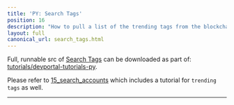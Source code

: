 ```yaml
---
title: 'PY: Search Tags'
position: 16
description: "How to pull a list of the trending tags from the blockchain using Python."
layout: full
canonical_url: search_tags.html
---              
```

<span class="fa-pull-left top-of-tutorial-repo-link"><span class="first-word">Full</span>, runnable src of [Search Tags](https://gitlab.syncad.com/hive/devportal/-/tree/master/tutorials/devportal-tutorials-py/tutorials/16_search_tags) can be downloaded as part of: [tutorials/devportal-tutorials-py](https://gitlab.syncad.com/hive/devportal/-/tree/master/tutorials/devportal-tutorials-py).</span>
<br>



Please refer to [15_search_accounts](search_accounts) which includes a tutorial for `trending tags` as well.

---
